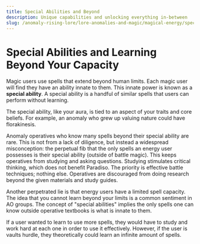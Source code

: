 ```yaml
---
title: Special Abilities and Beyond
description: Unique capabilities and unlocking everything in-between
slug: /anomaly-rising-lore/lore-anomalies-and-magic/magical-energy/special-abilities-and-learning-beyond-your-capacity
---
```


# Special Abilities and Learning Beyond Your Capacity

Magic users use spells that extend beyond human limits. Each magic user will find they have an ability innate to them. This innate power is known as a **special ability**. A special ability is a handful of similar spells that users can perform without learning.

The special ability, like your aura, is tied to an aspect of your traits and core beliefs. For example, an anomaly who grew up valuing nature could have florakinesis.

Anomaly operatives who know many spells beyond their special ability are rare. This is not from a lack of diligence, but instead a widespread misconception: the perpetual fib that the only spells an energy user possesses is their special ability (outside of battle magic). This keeps operatives from studying and asking questions. Studying stimulates critical thinking, which does not benefit Paradiso. The priority is effective battle techniques; nothing else. Operatives are discouraged from doing research beyond the given materials and study guides.

Another perpetrated lie is that energy users have a limited spell capacity. The idea that you cannot learn beyond your limits is a common sentiment in AO groups. The concept of "special abilities" implies the only spells one can know outside operative textbooks is what is innate to them.

If a user wanted to learn to use more spells, they would have to study and work hard at each one in order to use it effectively. However, if the user is vaults hurdle, they theoretically could learn an infinite amount of spells.
